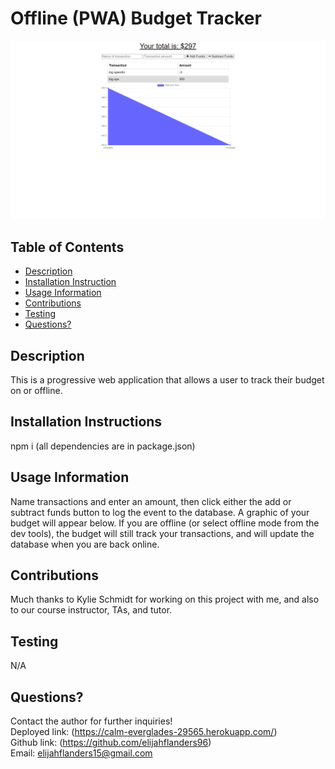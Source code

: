 

# Offline (PWA) Budget Tracker

<img src="offlinebt.png">

## Table of Contents
* [Description](#Description)
* [Installation Instruction](#Installation-Instructions)
* [Usage Information](#Usage-Information)
* [Contributions](#Contributions)
* [Testing](#Testing)
* [Questions?](#Questions?)

## Description
This is a progressive web application that allows a user to track their budget on or offline.

## Installation Instructions
npm i (all dependencies are in package.json)

## Usage Information
Name transactions and enter an amount, then click either the add or subtract funds button to log the event to the database. A graphic of your budget will appear below. If you are offline (or select offline mode from the dev tools), the budget will still track your transactions, and will update the database when you are back online.

## Contributions
Much thanks to Kylie Schmidt for working on this project with me, and also to our course instructor, TAs, and tutor.

## Testing
N/A

## Questions?
Contact the author for further inquiries!<br>
Deployed link: (https://calm-everglades-29565.herokuapp.com/)<br>
Github link: (https://github.com/elijahflanders96)<br>
Email: elijahflanders15@gmail.com

